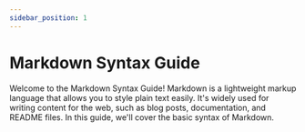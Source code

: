 ```yaml
---
sidebar_position: 1
---
```


# Markdown Syntax Guide

Welcome to the Markdown Syntax Guide! Markdown is a lightweight markup language that allows you to style plain text easily. It's widely used for writing content for the web, such as blog posts, documentation, and README files. In this guide, we'll cover the basic syntax of Markdown.
